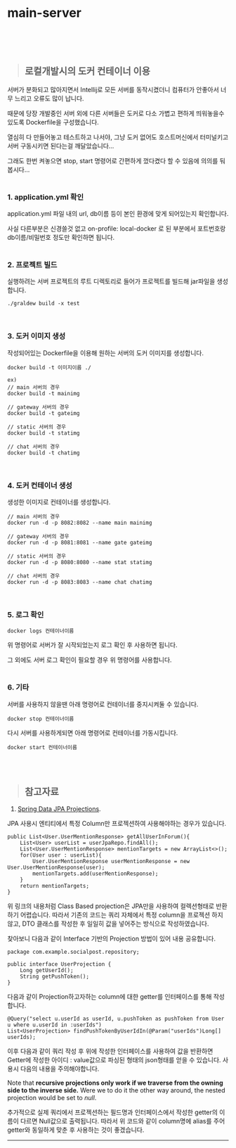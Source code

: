 # main-server


<br/>
<br/>
<br/>

> ## 로컬개발시의 도커 컨테이너 이용




서버가 분화되고 많아지면서 Intellij로 모든 서버를 동작시켰더니 
컴퓨터가 안좋아서 너무 느리고 오류도 많이 납니다.

때문에 당장 개발중인 서버 외에 다른 서버들은 도커로 다소 가볍고 편하게 띄워놓을수 있도록 Dockerfile을 구성했습니다.

열심히 다 만들어놓고 테스트하고 나서야, 그냥 도커 없어도 호스트머신에서 터미널키고 서버 구동시키면 된다는걸 깨달았습니다...

그래도 한번 켜놓으면 stop, start 명령어로 간편하게 껐다켰다 할 수 있음에 의의를 둬봅시다...
<br/>
<br/>


### **1. application.yml 확인**

application.yml 파일 내의 url, db이름 등이 본인 환경에 맞게 되어있는지 확인합니다.

사실 다른부분은 신경쓸것 없고 on-profile: local-docker 로 된 부분에서 포트번호랑 db이름/비밀번호 정도만 확인하면 됩니다.
<br/>
<br/>


### **2. 프로젝트 빌드**

실행하려는 서버 프로젝트의 루트 디렉토리로 들어가 프로젝트를 빌드해 jar파일을 생성합니다.
```
./graldew build -x test
```
<br/>

### **3. 도커 이미지 생성**

작성되어있는 Dockerfile을 이용해 원하는 서버의 도커 이미지를 생성합니다.
```
docker build -t 이미지이름 ./

ex)
// main 서버의 경우
docker build -t mainimg

// gateway 서버의 경우
docker build -t gateimg

// static 서버의 경우
docker build -t statimg

// chat 서버의 경우
docker build -t chatimg
```
<br/>

### **4. 도커 컨테이너 생성**

생성한 이미지로 컨테이너를 생성합니다.
```
// main 서버의 경우
docker run -d -p 8082:8082 --name main mainimg

// gateway 서버의 경우
docker run -d -p 8081:8081 --name gate gateimg

// static 서버의 경우
docker run -d -p 8080:8080 --name stat statimg

// chat 서버의 경우
docker run -d -p 8083:8083 --name chat chatimg
```
<br/>

### **5. 로그 확인**
```
docker logs 컨테이너이름
```
위 명령어로 서버가 잘 시작되었는지 로그 확인 후 사용하면 됩니다.

그 외에도 서버 로그 확인이 필요할 경우 위 명령어를 사용합니다.
<br/>
<br/>

### **6. 기타**
서버를 사용하지 않을땐 아래 명령어로 컨테이너를 중지시켜둘 수 있습니다.
```
docker stop 컨테이너이름
```
다시 서버를 사용하게되면 아래 명령어로 컨테이너를 가동시킵니다.
```
docker start 컨테이너이름
```
<br/>
<br/>



> ## 참고자료

1. [Spring Data JPA Projections](https://www.baeldung.com/spring-data-jpa-projections).

JPA 사용시 엔티티에서 특정 Column만 프로젝션하여 사용해야하는 경우가 있습니다. 


    public List<User.UserMentionResponse> getAllUserInForum(){
	    List<User> userList = userJpaRepo.findAll();
	    List<User.UserMentionResponse> mentionTargets = new ArrayList<>();
	    for(User user : userList){
		    User.UserMentionResponse userMentionResponse = new User.UserMentionResponse(user);
		    mentionTargets.add(userMentionResponse);
	    }
	    return mentionTargets; 
    }

위 링크의 내용처럼 Class Based projection은 JPA만을 사용하여 컬렉션형태로 반환하기 어렵습니다. 따라서 기존의 코드는 쿼리 자체에서 특정 column을 프로젝션 하지 않고,
DTO 클래스를 작성한 후 일일히 값을 넣어주는 방식으로 작성하였습니다.

찾아보니 다음과 같이 Interface 기반의 Projection 방법이 있어 내용 공유합니다.

    package com.example.socialpost.repository;
    
    public interface UserProjection {
	    Long getUserId();
	    String getPushToken();
    }

다음과 같이 Projection하고자하는 column에 대한 getter를 인터페이스를 통해 작성합니다. 

    @Query("select u.userId as userId, u.pushToken as pushToken from User u where u.userId in :userIds")  
    List<UserProjection> findPushTokenByUserIdIn(@Param("userIds")Long[] userIds);

이후 다음과 같이 쿼리 작성 후 위에 작성한 인터페이스를 사용하여 값을 반환하면 
Getter에 작성한 아이디 : value값으로 파싱된 형태의 json형태를 얻을 수 있습니다.
사용시 다음의 내용을 주의해야합니다. 

Note that  **recursive projections only work if we traverse from the owning side to the inverse side.**  Were we to do it the other way around, the nested projection would be set to  _null_.

추가적으로 실제 쿼리에서 프로젝션하는 필드명과 인터페이스에서 작성한 getter의 이름이 다르면 Null값으로 출력됩니다. 따라서 위 코드와 같이 column명에 alias를 주어 getter와 동일하게 맞춘 후 사용하는 것이 좋겠습니다. 

---
